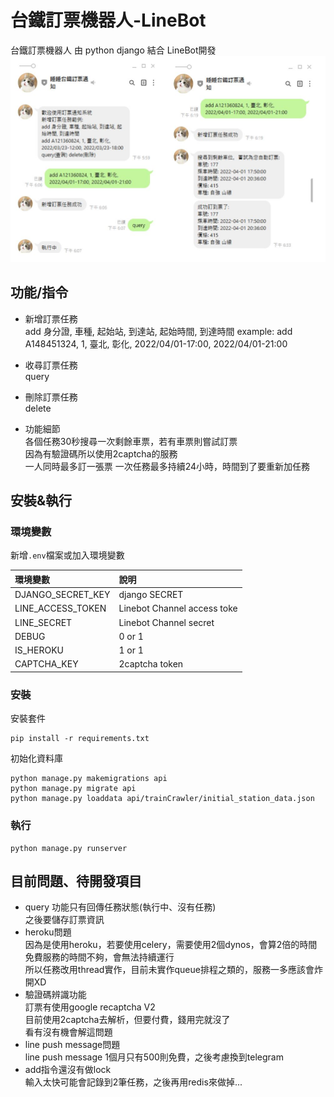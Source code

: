 # 台鐵訂票機器人-LineBot
台鐵訂票機器人 由 python django 結合 LineBot開發  
![](./doc/linebot.JPG)
##  功能/指令
* 新增訂票任務  
add 身分證, 車種, 起始站, 到達站, 起始時間, 到達時間
example: add A148451324, 1, 臺北, 彰化, 2022/04/01-17:00, 2022/04/01-21:00

* 收尋訂票任務  
query

* 刪除訂票任務  
delete

* 功能細節  
各個任務30秒搜尋一次剩餘車票，若有車票則嘗試訂票  
因為有驗證碼所以使用2captcha的服務  
一人同時最多訂一張票
一次任務最多持續24小時，時間到了要重新加任務


##  安裝&執行
### 環境變數
新增`.env`檔案或加入環境變數
  
|       環境變數       | 說明 |
|:--------------------|:-----------------------------|
| DJANGO_SECRET_KEY    | django SECRET                 |
| LINE_ACCESS_TOKEN    | Linebot Channel access toke   |
| LINE_SECRET          | Linebot Channel secret        |
| DEBUG                | 0 or 1                        |
| IS_HEROKU            | 1 or 1                        |
| CAPTCHA_KEY          | 2captcha token                |

### 安裝  
安裝套件  
``` 
pip install -r requirements.txt 
```
初始化資料庫  
``` 
python manage.py makemigrations api
python manage.py migrate api
python manage.py loaddata api/trainCrawler/initial_station_data.json
```

### 執行  
```
python manage.py runserver
```

##  目前問題、待開發項目
* query 功能只有回傳任務狀態(執行中、沒有任務)  
之後要儲存訂票資訊
* heroku問題   
因為是使用heroku，若要使用celery，需要使用2個dynos，會算2倍的時間  
免費服務的時間不夠，會無法持續運行  
所以任務改用thread實作，目前未實作queue排程之類的，服務一多應該會炸開XD    
* 驗證碼辨識功能  
訂票有使用google recaptcha V2  
目前使用2captcha去解析，但要付費，錢用完就沒了  
看有沒有機會解這問題
* line push message問題  
line push message 1個月只有500則免費，之後考慮換到telegram
* add指令還沒有做lock  
輸入太快可能會記錄到2筆任務，之後再用redis來做掉...
